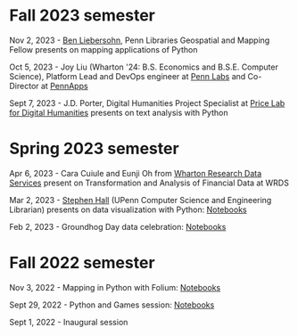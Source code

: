 
# Fall 2023 semester

Nov 2, 2023 - [Ben Liebersohn](https://www.library.upenn.edu/staff/ben-liebersohn), Penn Libraries Geospatial and Mapping Fellow presents on mapping applications of Python

Oct 5, 2023 - Joy Liu (Wharton '24: B.S. Economics and B.S.E. Computer Science), Platform Lead and DevOps engineer at [Penn Labs](https://pennlabs.org/) and Co-Director at [PennApps](https://pennapps.com/)

Sept 7, 2023 - J.D. Porter, Digital Humanities Project Specialist at [Price Lab for Digital Humanities](https://pricelab.sas.upenn.edu/) presents on text analysis with Python

# Spring 2023 semester

Apr 6, 2023 - Cara Cuiule and Eunji Oh from [Wharton Research Data Services](https://wrds-www.wharton.upenn.edu/) present on Transformation and Analysis of Financial Data at WRDS

Mar 2, 2023 - [Stephen Hall](https://www.library.upenn.edu/detail/person/stephen-hall) (UPenn Computer Science and Engineering Librarian) presents on data visualization with Python: [Notebooks](https://github.com/smhall817/dv)

Feb 2, 2023 - Groundhog Day data celebration: [Notebooks](/content/2023-02-02_Groundhog_Day/) 

# Fall 2022 semester

Nov 3, 2022 - Mapping in Python with Folium: [Notebooks](/content/2022-11-03_Mapping_in_Python/)

Sept 29, 2022 - Python and Games session: [Notebooks](/content/2022-09-28_Python_And_Games/)

Sept 1, 2022 - Inaugural session
